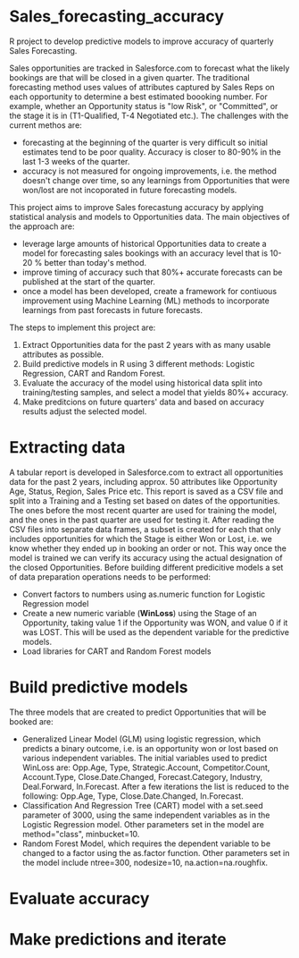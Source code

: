 # Sales_forecasting_accuracy
R project to develop predictive models to improve accuracy of quarterly Sales Forecasting.

Sales opportunities are tracked in Salesforce.com to forecast what the likely bookings are that will be closed in a given quarter. The traditional forecasting method uses values of attributes captured by Sales Reps on each opportunity to determine a best estimated boooking number. For example, whether an Opportunity status is "low Risk", or "Committed", or the stage it is in (T1-Qualified, T-4 Negotiated etc.). The challenges with the current methos are:
* forecasting at the beginning of the quarter is very difficult so initial estimates tend to be poor quality. Accuracy is closer to 80-90% in the last 1-3 weeks of the quarter.
* accuracy is not measured for ongoing improvements, i.e. the method doesn't change over time, so any learnings from Opportunities that were won/lost are not incoporated in future forecasting models.

This project aims to improve Sales forecastung accuracy by applying statistical analysis and models to Opportunities data. The main objectives of the approach are:
* leverage large amounts of historical Opportunities data to create a model for forecasting sales bookings with an accuracy level that is 10-20 % better than today's method.
* improve timing of accuracy such that 80%+ accurate forecasts can be published at the start of the quarter.
* once a model has been developed, create a framework for contiuous improvement using Machine Learning (ML) methods to incorporate learnings from past forecasts in future forecasts.

The steps to implement this project are:
1. Extract Opportunities data for the past 2 years with as many usable attributes as possible.
2. Build predictive models in R using 3 different methods: Logistic Regression, CART and Random Forest.
3. Evaluate the accuracy of the model using historical data split into training/testing samples, and select a model that yields 80%+ accuracy.
4. Make preditcions on future quarters' data and based on accuracy results adjust the selected model.

# Extracting data
A tabular report is developed in Salesforce.com to extract all opportunities data for the past 2 years, including approx. 50 attributes like Opportunity Age, Status, Region, Sales Price etc. This report is saved as a CSV file and split into a Training and a Testing set based on dates of the opportunities. The ones before the most recent quarter are used for training the model, and the ones in the past quarter are used for testing it. After reading the CSV files into separate data frames, a subset is created for each that only includes opportunities for which the Stage is either Won or Lost, i.e. we know whether they ended up in booking an order or not. This way once the model is trained we can verify its accuracy using the actual designation of the closed Opportunities.
Before building different predicitive models a set of data preparation operations needs to be performed:
* Convert factors to numbers using as.numeric function for Logistic Regression model
* Create a new numeric variable (<b>WinLoss</b>) using the Stage of an Opportunity, taking value 1 if the Opportunity was WON, and value 0 if it was LOST. This will be used as the dependent variable for the predictive models.
* Load libraries for CART and Random Forest models

# Build predictive models
The three models that are created to predict Opportunities that will be booked are:
* Generalized Linear Model (GLM) using logistic regression, which predicts a binary outcome, i.e. is an opportunity won or lost based on various independent variables. The initial variables used to predict WinLoss are: Opp.Age, Type, Strategic.Account, Competitor.Count, Account.Type, Close.Date.Changed, Forecast.Category, Industry, Deal.Forward, In.Forecast. After a few iterations the list is reduced to the following: Opp.Age, Type, Close.Date.Changed, In.Forecast.
* Classification And Regression Tree (CART) model with a set.seed parameter of 3000, using the same independent variables as in the Logistic Regression model. Other parameters set in the model are method="class", minbucket=10.
* Random Forest Model, which requires the dependent variable to be changed to a factor using the as.factor function. Other parameters set in the model include ntree=300, nodesize=10, na.action=na.roughfix.

# Evaluate accuracy

# Make predictions and iterate



